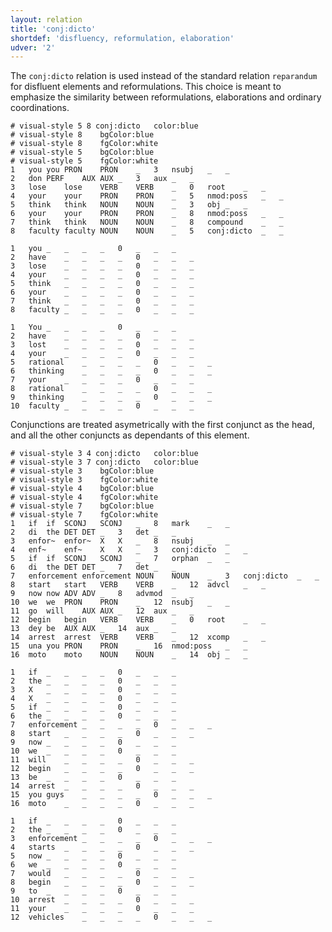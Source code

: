 ```yaml
---
layout: relation
title: 'conj:dicto'
shortdef: 'disfluency, reformulation, elaboration'
udver: '2'
---
```


The `conj:dicto` relation is used instead of the standard relation `reparandum` for disfluent elements and reformulations. This choice is meant to emphasize the similarity between reformulations, elaborations and ordinary coordinations. 

~~~ conllu
# visual-style 5 8 conj:dicto	color:blue
# visual-style 8	bgColor:blue
# visual-style 8	fgColor:white
# visual-style 5	bgColor:blue
# visual-style 5	fgColor:white
1	you	you	PRON	PRON	_	3	nsubj	_	_
2	don	PERF	AUX	AUX	_	3	aux	_	_
3	lose	lose	VERB	VERB	_	0	root	_	_
4	your	your	PRON	PRON	_	5	nmod:poss	_	_
5	think	think	NOUN	NOUN	_	3	obj	_	_
6	your	your	PRON	PRON	_	8	nmod:poss	_	_
7	think	think	NOUN	NOUN	_	8	compound	_	_
8	faculty	faculty	NOUN	NOUN	_	5	conj:dicto	_	_

1	you	_	_	_	_	0	_	_	_
2	have	_	_	_	_	0	_	_	_
3	lose	_	_	_	_	0	_	_	_
4	your	_	_	_	_	0	_	_	_
5	think	_	_	_	_	0	_	_	_
6	your	_	_	_	_	0	_	_	_
7	think	_	_	_	_	0	_	_	_
8	faculty	_	_	_	_	0	_	_	_

1	You	_	_	_	_	0	_	_	_
2	have	_	_	_	_	0	_	_	_
3	lost	_	_	_	_	0	_	_	_
4	your	_	_	_	_	0	_	_	_
5	rational	_	_	_	_	0	_	_	_
6	thinking	_	_	_	_	0	_	_	_
7	your	_	_	_	_	0	_	_	_
8	rational	_	_	_	_	0	_	_	_
9	thinking	_	_	_	_	0	_	_	_
10	faculty	_	_	_	_	0	_	_	_
~~~


Conjunctions are treated asymetrically with the first conjunct as the head, and all the other conjuncts as dependants of this element.


~~~ conllu
# visual-style 3 4 conj:dicto	color:blue
# visual-style 3 7 conj:dicto	color:blue
# visual-style 3	bgColor:blue
# visual-style 3	fgColor:white
# visual-style 4	bgColor:blue
# visual-style 4	fgColor:white
# visual-style 7	bgColor:blue
# visual-style 7	fgColor:white
1	if	if	SCONJ	SCONJ	_	8	mark	_	_
2	di	the	DET	DET	_	3	det	_	_
3	enfor~	enfor~	X	X	_	8	nsubj	_	_
4	enf~	enf~	X	X	_	3	conj:dicto	_	_
5	if	if	SCONJ	SCONJ	_	7	orphan	_	_
6	di	the	DET	DET	_	7	det	_	_
7	enforcement	enforcement	NOUN	NOUN	_	3	conj:dicto	_	_
8	start	start	VERB	VERB	_	12	advcl	_	_
9	now	now	ADV	ADV	_	8	advmod	_	_
10	we	we	PRON	PRON	_	12	nsubj	_	_
11	go	will	AUX	AUX	_	12	aux	_	_
12	begin	begin	VERB	VERB	_	0	root	_	_
13	dey	be	AUX	AUX	_	14	aux	_	_
14	arrest	arrest	VERB	VERB	_	12	xcomp	_	_
15	una	you	PRON	PRON	_	16	nmod:poss	_	_
16	moto	moto	NOUN	NOUN	_	14	obj	_	_

1	if	_	_	_	_	0	_	_	_
2	the	_	_	_	_	0	_	_	_
3	X	_	_	_	_	0	_	_	_
4	X	_	_	_	_	0	_	_	_
5	if	_	_	_	_	0	_	_	_
6	the	_	_	_	_	0	_	_	_
7	enforcement	_	_	_	_	0	_	_	_
8	start	_	_	_	_	0	_	_	_
9	now	_	_	_	_	0	_	_	_
10	we	_	_	_	_	0	_	_	_
11	will	_	_	_	_	0	_	_	_
12	begin	_	_	_	_	0	_	_	_
13	be	_	_	_	_	0	_	_	_
14	arrest	_	_	_	_	0	_	_	_
15	you guys	_	_	_	_	0	_	_	_
16	moto	_	_	_	_	0	_	_	_

1	if	_	_	_	_	0	_	_	_
2	the	_	_	_	_	0	_	_	_
3	enforcement	_	_	_	_	0	_	_	_
4	starts	_	_	_	_	0	_	_	_
5	now	_	_	_	_	0	_	_	_
6	we	_	_	_	_	0	_	_	_
7	would	_	_	_	_	0	_	_	_
8	begin	_	_	_	_	0	_	_	_
9	to	_	_	_	_	0	_	_	_
10	arrest	_	_	_	_	0	_	_	_
11	your	_	_	_	_	0	_	_	_
12	vehicles	_	_	_	_	0	_	_	_
~~~
<!-- Interlanguage links updated Čt lis 12 09:43:20 CET 2020 -->
